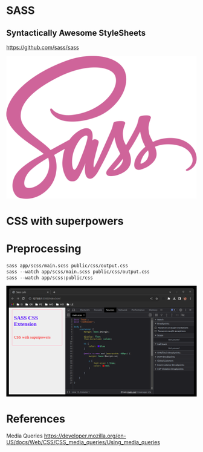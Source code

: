 # SASS

## Syntactically Awesome StyleSheets

https://github.com/sass/sass

![](public/images/sass.svg)

# CSS with superpowers

# Preprocessing

```
sass app/scss/main.scss public/css/output.css
sass --watch app/scss/main.scss public/css/output.css
sass --watch app/scss:public/css
```

![](public/images/sass-lab.png)

# References

Media Queries
https://developer.mozilla.org/en-US/docs/Web/CSS/CSS_media_queries/Using_media_queries
